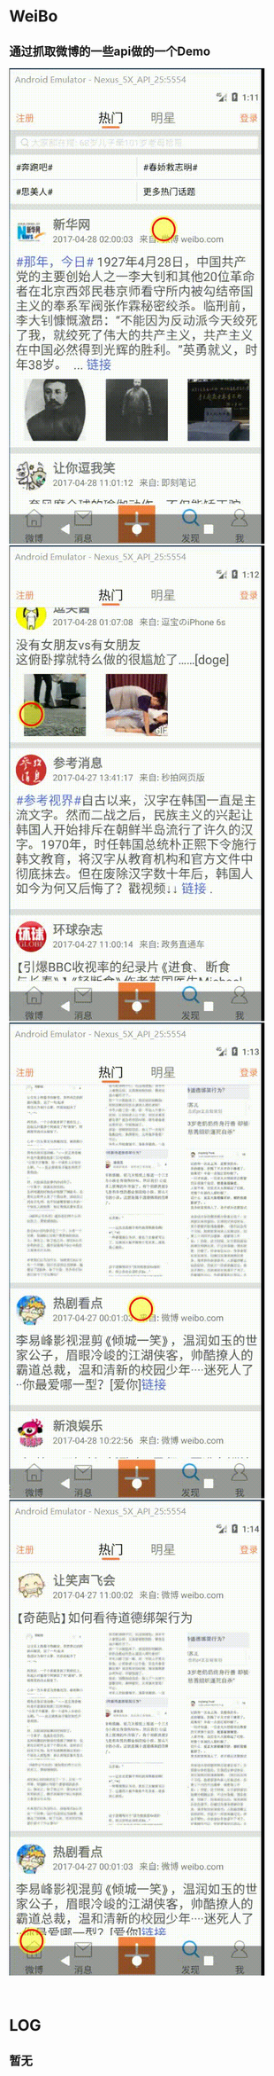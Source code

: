 # WeiBo

## 通过抓取微博的一些api做的一个Demo


![image](https://github.com/A-Blank/WeiBo/blob/master/screenshot/1.gif)
![image](https://github.com/A-Blank/WeiBo/blob/master/screenshot/2.gif)
![image](https://github.com/A-Blank/WeiBo/blob/master/screenshot/3.gif)
![image](https://github.com/A-Blank/WeiBo/blob/master/screenshot/4.gif)

<br />

# LOG

## 暂无
